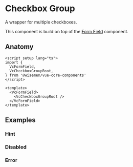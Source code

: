 # Checkbox Group

A wrapper for multiple checkboxes.

This component is build on top of the [Form Field](/packages/components/components/form-field/form-field.html) component.

<ComponentPreview name="checkbox-group/examples/main" />

## Anatomy

```vue
<script setup lang="ts">
import {
  VcFormField,
  VcCheckboxGroupRoot,
} from '@wisemen/vue-core-components'
</script>

<template>
  <VcFormField>
    <VcCheckboxGroupRoot />
  </VcFormField>
</template>
```

<!-- @include: ./checkbox-group-meta.md -->

## Examples

### Hint

<ComponentPreview name="checkbox-group/examples/hint" />

### Disabled

<ComponentPreview name="checkbox-group/examples/disabled" />

### Error

<ComponentPreview name="checkbox-group/examples/error" />
